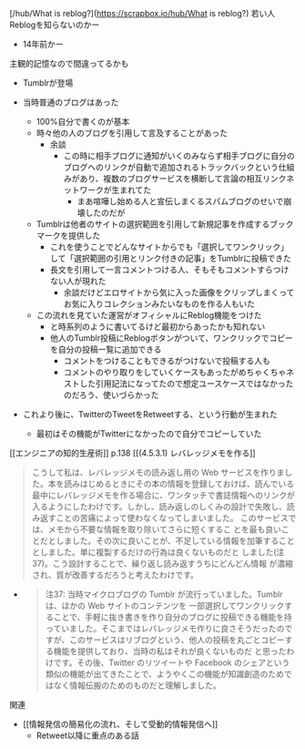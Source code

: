 
[/hub/What is reblog?](https://scrapbox.io/hub/What is reblog?)
若い人Reblogを知らないのかー
- 14年前かー

主観的記憶なので間違ってるかも
- Tumblrが登場
- 当時普通のブログはあった
    - 100%自分で書くのが基本
    - 時々他の人のブログを引用して言及することがあった
        - 余談
            - この時に相手ブログに通知がいくのみならず相手ブログに自分のブログへのリンクが自動で追加されるトラックバックという仕組みがあり、複数のブログサービスを横断して言論の相互リンクネットワークが生まれてた
                - まあ喧嘩し始める人と宣伝しまくるスパムブログのせいで崩壊したのだが
    - Tumblrは他者のサイトの選択範囲を引用して新規記事を作成するブックマークを提供した
        - これを使うことでどんなサイトからでも「選択してワンクリック」して「選択範囲の引用とリンク付きの記事」をTumblrに投稿できた
        - 長文を引用して一言コメントつける人、そもそもコメントすらつけない人が現れた
            - 余談だけどエロサイトから気に入った画像をクリップしまくってお気に入りコレクションみたいなものを作る人もいた
    - この流れを見ていた運営がオフィシャルにReblog機能をつけた
        - と時系列のように書いてるけど最初からあったかも知れない
        - 他人のTumblr投稿にReblogボタンがついて、ワンクリックでコピーを自分の投稿一覧に追加できる
            - コメントをつけることもできるがつけないで投稿する人も
            - コメントのやり取りをしていくケースもあったがめちゃくちゃネストした引用記法になってたので想定ユースケースではなかったのだろう、使いづらかった

- これより後に、TwitterのTweetをRetweetする、という行動が生まれた
    - 最初はその機能がTwitterになかったので自分でコピーしていた

[[エンジニアの知的生産術]] p.138 [[(4.5.3.1) レバレッジメモを作る]]
> こうして私は、レバレッジメモの読み返し用の Web サービスを作りまし た。本を読みはじめるときにその本の情報を登録しておけば、読んでいる 最中にレバレッジメモを作る場合に、ワンタッチで書誌情報へのリンクが 入るようにしたわけです。しかし、読み返しのしくみの設計で失敗し、読 み返すことの苦痛によって使わなくなってしまいました。  このサービスでは、メモから不要な情報を取り除いてさらに短くするこ とを最も良いことだとしました。その次に良いことが、不足している情報を加筆することとしました。単に複製するだけの行為は良くないものだと しました(注37)。こう設計することで、繰り返し読み返すうちにどんどん情報 が濃縮され、質が改善するだろうと考えたわけです。
- > 注37: 当時マイクロブログの Tumblr が流行っていました。Tumblr は、ほかの Web サイトのコンテンツを 一部選択してワンクリックすることで、手軽に抜き書きを作り自分のブログに投稿できる機能を持 っていました。そこまではレバレッジメモ作りに良さそうだったのですが、このサービスはリブログという、他人の投稿を丸ごとコピーする機能を提供しており、当時の私はそれが良くないものだ と思ったわけです。その後、Twitter のリツイートや Facebook のシェアという類似の機能が出てきたことで、ようやくこの機能が知識創造のためではなく情報伝搬のためのものだと理解しました。

関連
- [[情報発信の簡易化の流れ、そして受動的情報発信へ]]
    - Retweet以降に重点のある話
